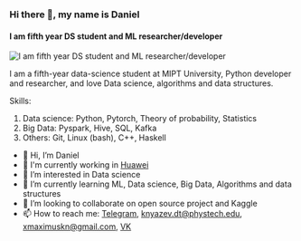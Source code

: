 ### Hi there 👋, my name is Daniel
#### I am fifth year DS student and ML researcher/developer
![I am fifth year DS student and ML researcher/developer](https://i.ytimg.com/vi/7gkN4RPdReE/maxresdefault.jpg)

I am a fifth-year data-science student at MIPT University, Python developer and researcher, and love Data science, algorithms and data structures.


Skills:
1) Data science: 
Python, Pytorch, Theory of probability, Statistics
2) Big Data: 
Pyspark, Hive, SQL, Kafka
3) Others:
Git, Linux (bash), C++, Haskell

- 👋 Hi, I’m Daniel
- 🔭 I'm currently working in [Huawei](https://huawei.ru/)
- 👀 I’m interested in Data science
- 🌱 I’m currently learning ML, Data science, Big Data, Algorithms and data structures
- 💞️ I’m looking to collaborate on open source project and Kaggle
- 📫 How to reach me: [Telegram](https://t.me/Oorgien), knyazev.dt@phystech.edu, xmaximuskn@gmail.com, [VK](https://vk.com/prr_a) 

<!---
Oorgien/Oorgien is a ✨ special ✨ repository because its `README.md` (this file) appears on your GitHub profile.
You can click the Preview link to take a look at your changes.
--->
